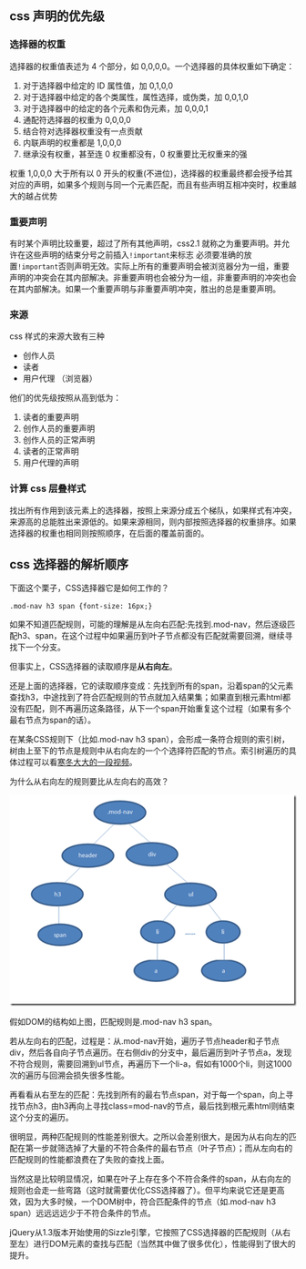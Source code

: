 ## css 声明的优先级

### 选择器的权重

选择器的权重值表述为 4 个部分，如 0,0,0,0。一个选择器的具体权重如下确定：

1. 对于选择器中给定的 ID 属性值，加 0,1,0,0
2. 对于选择器中给定的各个类属性，属性选择，或伪类，加 0,0,1,0
3. 对于选择器中的给定的各个元素和伪元素，加 0,0,0,1
4. 通配符选择器的权重为 0,0,0,0
5. 结合符对选择器权重没有一点贡献
6. 内联声明的权重都是 1,0,0,0
7. 继承没有权重，甚至连 0 权重都没有，0 权重要比无权重来的强

权重 1,0,0,0 大于所有以 0 开头的权重(不进位)，选择器的权重最终都会授予给其对应的声明，如果多个规则与同一个元素匹配，而且有些声明互相冲突时，权重越大的越占优势

### 重要声明

有时某个声明比较重要，超过了所有其他声明，css2.1 就称之为重要声明。并允许在这些声明的结束分号之前插入`!important`来标志
必须要准确的放置`!important`否则声明无效。实际上所有的重要声明会被浏览器分为一组，重要声明的冲突会在其内部解决。非重要声明也会被分为一组，非重要声明的冲突也会在其内部解决。如果一个重要声明与非重要声明冲突，胜出的总是重要声明。

### 来源

css 样式的来源大致有三种

- 创作人员
- 读者
- 用户代理 （浏览器）

他们的优先级按照从高到低为：

1. 读者的重要声明
2. 创作人员的重要声明
3. 创作人员的正常声明
4. 读者的正常声明
5. 用户代理的声明

### 计算 css 层叠样式

找出所有作用到该元素上的选择器，按照上来源分成五个梯队，如果样式有冲突，来源高的总能胜出来源低的。如果来源相同，则内部按照选择器的权重排序。如果选择器的权重也相同则按照顺序，在后面的覆盖前面的。

## css 选择器的解析顺序

下面这个栗子，CSS选择器它是如何工作的？

```
.mod-nav h3 span {font-size: 16px;}
```

如果不知道匹配规则，可能的理解是从左向右匹配:先找到.mod-nav，然后逐级匹配h3、span，在这个过程中如果遍历到叶子节点都没有匹配就需要回溯，继续寻找下一个分支。

但事实上，CSS选择器的读取顺序是**从右向左**。

还是上面的选择器，它的读取顺序变成：先找到所有的span，沿着span的父元素查找h3，中途找到了符合匹配规则的节点就加入结果集；如果直到根元素html都没有匹配，则不再遍历这条路径，从下一个span开始重复这个过程（如果有多个最右节点为span的话）。

在某条CSS规则下（比如.mod-nav h3 span），会形成一条符合规则的索引树，树由上至下的节点是规则中从右向左的一个个选择符匹配的节点。索引树遍历的具体过程可以看[寒冬大大的一段视频](http://v.youku.com/v_show/id_XMjMzMzU2NDc2.html)。

为什么从右向左的规则要比从左向右的高效？

[![image](assets/26164119-951c7e9264f046e3aca49b8c466086fd.png)](https://images0.cnblogs.com/blog/551140/201309/26164118-3a12705d4e17440ba6624f4dcd862341.png)

 

假如DOM的结构如上图，匹配规则是.mod-nav h3 span。

若从左向右的匹配，过程是：从.mod-nav开始，遍历子节点header和子节点div，然后各自向子节点遍历。在右侧div的分支中，最后遍历到叶子节点a，发现不符合规则，需要回溯到ul节点，再遍历下一个li-a，假如有1000个li，则这1000次的遍历与回溯会损失很多性能。

再看看从右至左的匹配：先找到所有的最右节点span，对于每一个span，向上寻找节点h3，由h3再向上寻找class=mod-nav的节点，最后找到根元素html则结束这个分支的遍历。

很明显，两种匹配规则的性能差别很大。之所以会差别很大，是因为从右向左的匹配在第一步就筛选掉了大量的不符合条件的最右节点（叶子节点）；而从左向右的匹配规则的性能都浪费在了失败的查找上面。

当然这是比较明显情况，如果在叶子上存在多个不符合条件的span，从右向左的规则也会走一些弯路（这时就需要优化CSS选择器了）。但平均来说它还是更高效，因为大多时候，一个DOM树中，符合匹配条件的节点（如.mod-nav h3 span）远远远远少于不符合条件的节点。

jQuery从1.3版本开始使用的Sizzle引擎，它按照了CSS选择器的匹配规则（从右至左）进行DOM元素的查找与匹配（当然其中做了很多优化），性能得到了很大的提升。
